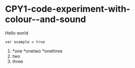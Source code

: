 # CPY1-code-experiment-with-colour--and-sound

Hello world

`var example = true`

1. *one
   *onetwo
   *onethree
1. two
1. three
